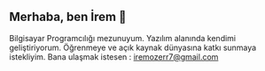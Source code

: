 ## Merhaba, ben İrem 👋

Bilgisayar Programcılığı mezunuyum. Yazılım alanında kendimi geliştiriyorum.
Öğrenmeye ve açık kaynak dünyasına katkı sunmaya istekliyim.
Bana ulaşmak istesen : iremozerr7@gmail.com
<!--
**iozerr/iozerr** is a ✨ _special_ ✨ repository because its `README.md` (this file) appears on your GitHub profile.

Here are some ideas to get you started:

- 🔭 I’m currently working on ...
- 🌱 I’m currently learning ...
- 👯 I’m looking to collaborate on ...
- 🤔 I’m looking for help with ...
- 💬 Ask me about ...
- 📫 How to reach me: ...
- 😄 Pronouns: ...
- ⚡ Fun fact: ...
-->
